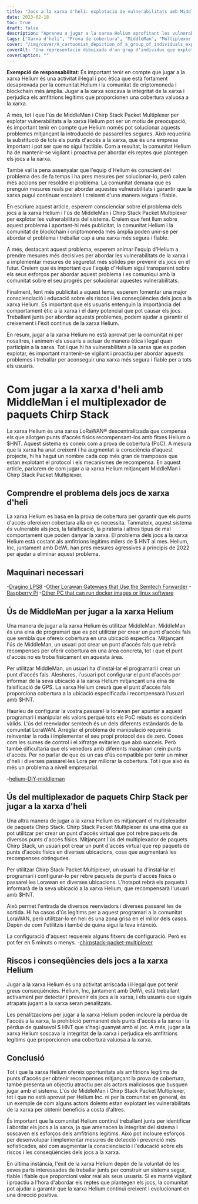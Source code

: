 ```yaml
---
title: "Jocs a la xarxa d'heli: explotació de vulnerabilitats amb MiddleMan i el multiplexador de paquets Chirp Stack"
date: 2023-02-18
toc: true
draft: false
description: "Apreneu a jugar a la xarxa Helium aprofitant les vulnerabilitats amb MiddleMan i Chirp Stack Packet Multiplexer, així com els riscos i les conseqüències de fer-ho."
tags: ["Xarxa d'heli", "Prova de cobertura", "MiddleMan", "Multiplexor de paquets Chirp Stack", "jocs", "explotant les vulnerabilitats", "Xarxa LoRaWAN", "criptomoneda", "cadena de blocs", "xarxa descentralitzada", "punts calents", "falsificació", "enganyar", "activitat il·legal", "sancions", "integritat de la xarxa", "recompenses", "actors maliciosos", "seguretat de la xarxa", "amfitrions legítims"]
cover: "/img/cover/A_cartoonish_depiction_of_a_group_of_individuals_exploiting.png"
coverAlt: "Una representació dibuixada d'un grup d'individus que exploten un globus d'heli amb una imatge d'una passarel·la LoRaWAN i un MiddleMan o un multiplexador de paquets Chirp Stack al fons."
coverCaption: ""
---
```


**Exempció de responsabilitat**:
És important tenir en compte que jugar a la xarxa Helium és una activitat il·legal i poc ètica que està fortament desaprovada per la comunitat Helium i la comunitat de criptomoneda i blockchain més àmplia. Jugar a la xarxa soscava la integritat de la xarxa i perjudica els amfitrions legítims que proporcionen una cobertura valuosa a la xarxa.

A més, tot i que l'ús de MiddleMan i Chirp Stack Packet Multiplexer per explotar vulnerabilitats a la xarxa Helium pot ser un motiu de preocupació, és important tenir en compte que Helium només pot solucionar aquests problemes mitjançant la introducció de passarel·les segures. Això requeriria la substitució de tots els punts d'accés a la xarxa, que és una empresa important i pot ser que no sigui factible. Com a resultat, la comunitat Helium ha de mantenir-se vigilant i proactiva per abordar els reptes que plantegen els jocs a la xarxa.

També val la pena assenyalar que l'equip d'Helium és conscient del problema des de fa temps i ha pres mesures per solucionar-lo, però calen més accions per resoldre el problema. La comunitat demana que es prenguin mesures reals per abordar aquestes vulnerabilitats i garantir que la xarxa pugui continuar escalant i creixent d'una manera segura i fiable.

En escriure aquest article, esperem conscienciar sobre el problema dels jocs a la xarxa Helium i l'ús de MiddleMan i Chirp Stack Packet Multiplexer per explotar les vulnerabilitats del sistema. Creiem que fent llum sobre aquest problema i aportant-hi més publicitat, la comunitat Helium i la comunitat de blockchain i criptomoneda més àmplia poden unir-se per abordar el problema i treballar cap a una xarxa més segura i fiable.

A més, destacant aquest problema, esperem animar l'equip d'Helium a prendre mesures més decisives per abordar les vulnerabilitats de la xarxa i a implementar mesures de seguretat més sòlides per prevenir els jocs en el futur. Creiem que és important que l'equip d'Helium sigui transparent sobre els seus esforços per abordar aquest problema i es comuniqui amb la comunitat sobre el seu progrés per solucionar aquestes vulnerabilitats.

Finalment, fent més publicitat a aquest tema, esperem fomentar una major conscienciació i educació sobre els riscos i les conseqüències dels jocs a la xarxa Helium. És important que els usuaris entenguin la importància del comportament ètic a la xarxa i el dany potencial que pot causar els jocs. Treballant junts per abordar aquests problemes, podem ajudar a garantir el creixement i l'èxit continus de la xarxa Helium.

En resum, jugar a la xarxa Helium no està aprovat per la comunitat ni per nosaltres, i animem els usuaris a actuar de manera ètica i legal quan participin a la xarxa. Tot i que hi ha vulnerabilitats a la xarxa que es poden explotar, és important mantenir-se vigilant i proactiu per abordar aquests problemes i treballar per aconseguir una xarxa més segura i fiable per a tots els usuaris.

# Com jugar a la xarxa d'heli amb MiddleMan i el multiplexador de paquets Chirp Stack
La xarxa Helium és una xarxa LoRaWAN® descentralitzada que compensa els que allotgen punts d'accés físics recompensant-los amb fitxes Helium o $HNT. Aquest sistema es coneix com a prova de cobertura (PoC). A mesura que la xarxa ha anat creixent i ha augmentat la consciència d'aquest projecte, hi ha hagut un nombre cada cop més gran de tramposos que estan explotant el protocol i els mecanismes de recompensa. En aquest article, parlarem de com jugar a la xarxa Helium mitjançant MiddleMan i Chirp Stack Packet Multiplexer.

## Comprendre el problema dels jocs de xarxa d'heli
La xarxa Helium es basa en la prova de cobertura per garantir que els punts d'accés ofereixen cobertura allà on es necessita. Tanmateix, aquest sistema és vulnerable als jocs, la falsificació, la pirateria i altres tipus de mal comportament que poden danyar la xarxa. El problema dels jocs a la xarxa Helium està costant als amfitrions legítims milers de $ HNT al mes. Helium, Inc, juntament amb DeWi, han pres mesures agressives a principis de 2022 per ajudar a eliminar aquest problema.

## Maquinari necessari
-[Dragino LPS8](https://www.ebay.com/sch/i.html?_nkw=dragino+lps8)
-[Other Lorawan Gateways that Use the Semtech Forwarder](https://amzn.to/41bcskb)
-[Raspberry Pi](https://amzn.to/3KjFCYp)
-[Other PC that can run docker images or linux software](https://amzn.to/3YkFhcj)

## Ús de MiddleMan per jugar a la xarxa Helium
Una manera de jugar a la xarxa Helium és utilitzar MiddleMan. MiddleMan és una eina de programari que es pot utilitzar per crear un punt d'accés fals que sembla que ofereix cobertura en una ubicació específica. Mitjançant l'ús de MiddleMan, un usuari pot crear un punt d'accés fals que rebrà recompenses per oferir cobertura en una àrea concreta, tot i que el punt d'accés no es troba físicament en aquesta àrea.

Per utilitzar MiddleMan, un usuari ha d'instal·lar el programari i crear un punt d'accés fals. Aleshores, l'usuari pot configurar el punt d'accés per informar de la seva ubicació a la xarxa Helium mitjançant una eina de falsificació de GPS. La xarxa Helium creurà que el punt d'accés fals proporciona cobertura a la ubicació especificada i recompensarà l'usuari amb $HNT.

Hauríeu de configurar la vostra passarel·la lorawan per apuntar a aquest programari i manipular els valors perquè tots els PoC rebuts es considerin vàlids. L'ús del reenviador semtech és un dels diferents estàndards de la comunitat LoraWAN. Arreglar el problema de manipulació requeriria reinventar la roda i implementar el seu propi protocol des de zero. Coses com les sumes de control i el xifratge evitarien que això succeís. Però també dificultaria que els venedors amb diferents maquinari creïn punts d'accés. Per no parlar de que és un cas d'ús compatible per tenir un miner d'heli i diverses passarel·les Lora per millorar la cobertura. Tot i que això és més un problema a nivell empresarial.

 -[helium-DIY-middleman](https://github.com/curiousfokker/helium-DIY-middleman)

## Ús del multiplexador de paquets Chirp Stack per jugar a la xarxa d'heli
Una altra manera de jugar a la xarxa Helium és mitjançant el multiplexador de paquets Chirp Stack. Chirp Stack Packet Multiplexer és una eina que es pot utilitzar per crear un punt d'accés virtual que pot rebre paquets de diversos punts d'accés físics. Mitjançant l'ús del multiplexador de paquets Chirp Stack, un usuari pot crear un punt d'accés virtual que rep paquets de punts d'accés físics en diverses ubicacions, cosa que augmentarà les recompenses obtingudes.

Per utilitzar Chirp Stack Packet Multiplexer, un usuari ha d'instal·lar el programari i configurar-lo per rebre paquets de punts d'accés físics o passarel·les Lorawan en diverses ubicacions. L'hotspot rebrà els paquets i informarà de la seva ubicació a la xarxa Helium, que recompensarà l'usuari amb $HNT.

Això permet l'entrada de diversos reenviadors i diverses passarel·les de sortida. Hi ha casos d'ús legítims per a aquest programari a la comunitat LoraWAN, però utilitzar-lo en heli és una zona grisa en el millor dels casos. Depèn de com l'utilitzis i també de quina sigui la teva intenció.

La configuració d'aquest requereix alguns fitxers de configuració. Però es pot fer en 5 minuts o menys.
-[chirpstack-packet-multiplexer](https://github.com/brocaar/chirpstack-packet-multiplexer)


## Riscos i conseqüències dels jocs a la xarxa Helium
Jugar a la xarxa Helium és una activitat arriscada i il·legal que pot tenir greus conseqüències. Helium, Inc, juntament amb DeWi, està treballant activament per detectar i prevenir els jocs a la xarxa, i els usuaris que siguin atrapats jugant a la xarxa seran penalitzats.

Les penalitzacions per jugar a la xarxa Helium poden incloure la pèrdua de l'accés a la xarxa, la prohibició permanent dels punts d'accés a la xarxa i la pèrdua de qualsevol $ HNT que s'hagi guanyat amb el joc. A més, jugar a la xarxa Helium soscava la integritat de la xarxa i perjudica els amfitrions legítims que proporcionen una cobertura valuosa a la xarxa.

## Conclusió
Tot i que la xarxa Helium ofereix oportunitats als amfitrions legítims de punts d'accés per obtenir recompenses mitjançant la prova de cobertura, també presenta un objectiu atractiu per als actors maliciosos que busquen jugar amb el sistema. L'ús de MiddleMan i Chirp Stack Packet Multiplexer, tot i que no està aprovat per Helium Inc. ni per la comunitat en general, és un exemple de com alguns actors dolents estan explotant les vulnerabilitats de la xarxa per obtenir beneficis a costa d'altres.

És important que la comunitat Helium continuï treballant junts per identificar i abordar els jocs a la xarxa, ja que amenacen la integritat del sistema i soscaven els esforços dels amfitrions legítims. Això pot incloure esforços per desenvolupar i implementar mesures de detecció i prevenció més sofisticades, així com augmentar la conscienciació i l'educació sobre els riscos i les conseqüències dels jocs a la xarxa.

En última instància, l'èxit de la xarxa Helium depèn de la voluntat de les seves parts interessades de treballar junts per construir un sistema segur, fiable i fiable que proporcioni valor real als seus usuaris. Si es manté vigilant i proactiu a l'hora d'abordar els reptes que plantegen els jocs, la comunitat pot ajudar a garantir que la xarxa Helium continuï creixent i evolucionant en una direcció positiva.